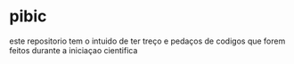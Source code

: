 # pibic
este repositorio tem o intuido de ter treço e pedaços de codigos que forem feitos durante a iniciaçao cientifica
